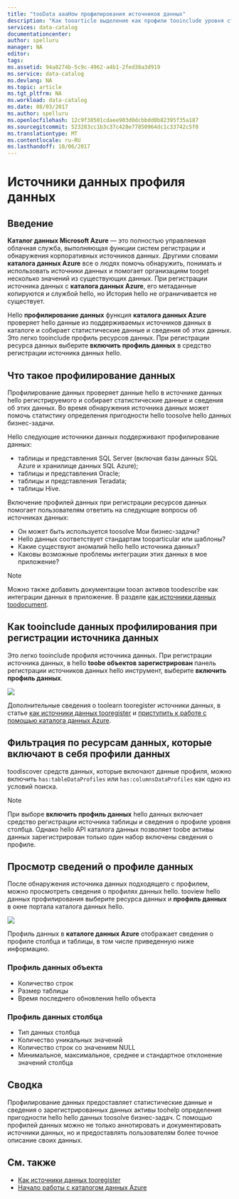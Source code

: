 ```yaml
---
title: "tooData aaaHow профилирования источников данных"
description: "Как tooarticle выделение как профили tooinclude уровня столбца и таблицы данных при регистрации источников данных в каталоге данных Azure и как данные toouse профили toounderstand источники данных."
services: data-catalog
documentationcenter: 
author: spelluru
manager: NA
editor: 
tags: 
ms.assetid: 94a8274b-5c9c-4962-a4b1-2fed38a3d919
ms.service: data-catalog
ms.devlang: NA
ms.topic: article
ms.tgt_pltfrm: NA
ms.workload: data-catalog
ms.date: 08/03/2017
ms.author: spelluru
ms.openlocfilehash: 12c9f38501cdaee903d0dcbbdd0b82395f35a187
ms.sourcegitcommit: 523283cc1b3c37c428e77850964dc1c33742c5f0
ms.translationtype: MT
ms.contentlocale: ru-RU
ms.lasthandoff: 10/06/2017
---
```

# <a name="data-profile-data-sources"></a>Источники данных профиля данных
## <a name="introduction"></a>Введение
**Каталог данных Microsoft Azure** — это полностью управляемая облачная служба, выполняющая функции систем регистрации и обнаружения корпоративных источников данных. Другими словами **каталога данных Azure** все о людях помочь обнаружить, понимать и использовать источники данных и помогает организациям tooget несколько значений из существующих данных. При регистрации источника данных с **каталога данных Azure**, его метаданные копируются и службой hello, но История hello не ограничивается не существует.

Hello **профилирование данных** функция **каталога данных Azure** проверяет hello данные из поддерживаемых источников данных в каталоге и собирает статистические данные и сведения об этих данных. Это легко tooinclude профиль ресурсов данных. При регистрации ресурса данных выберите **включить профиль данных** в средство регистрации источника данных hello.

## <a name="what-is-data-profiling"></a>Что такое профилирование данных
Профилирование данных проверяет данные hello в источнике данных hello регистрируемого и собирает статистические данные и сведения об этих данных. Во время обнаружения источника данных может помочь статистику определения пригодности hello toosolve hello данных бизнес-задачи.

<!-- In [How toodiscover data sources](data-catalog-how-to-discover.md), you learn about **Azure Data Catalog's** extensive search capabilities including searching for data assets that have a profile. See [How tooinclude a data profile when registering a data source](#howto). -->

Hello следующие источники данных поддерживают профилирование данных:

* таблицы и представления SQL Server (включая базы данных SQL Azure и хранилище данных SQL Azure);
* таблицы и представления Oracle;
* таблицы и представления Teradata;
* таблицы Hive.

Включение профилей данных при регистрации ресурсов данных помогает пользователям ответить на следующие вопросы об источниках данных:

* Он может быть используется toosolve Мои бизнес-задачи?
* Hello данных соответствует стандартам tooparticular или шаблоны?
* Какие существуют аномалий hello hello источника данных?
* Каковы возможные проблемы интеграции этих данных в мое приложение?

> [!NOTE]
> Можно также добавить документации tooan активов toodescribe как интеграции данных в приложение. В разделе [как источники данных toodocument](data-catalog-how-to-documentation.md).
>
>

<a name="howto"/>

## <a name="how-tooinclude-a-data-profile-when-registering-a-data-source"></a>Как tooinclude данных профилирования при регистрации источника данных
Это легко tooinclude профиля источника данных. При регистрации источника данных, в hello **toobe объектов зарегистрирован** панель регистрации источников данных hello инструмент, выберите **включить профиль данных**.

![](media/data-catalog-data-profile/data-catalog-register-profile.png)

Дополнительные сведения о toolearn tooregister источники данных, в статье [как источники данных tooregister](data-catalog-how-to-register.md) и [приступить к работе с помощью каталога данных Azure](data-catalog-get-started.md).

## <a name="filtering-on-data-assets-that-include-data-profiles"></a>Фильтрация по ресурсам данных, которые включают в себя профили данных
toodiscover средств данных, которые включают данные профиля, можно включить `has:tableDataProfiles` или `has:columnsDataProfiles` как одно из условий поиска.

> [!NOTE]
> При выборе **включить профиль данных** hello данных включает средство регистрации источника таблицы и сведения о профиле уровня столбца. Однако hello API каталога данных позволяет toobe активы данных зарегистрирован только один набор включены сведения о профиле.
>
>

## <a name="viewing-data-profile-information"></a>Просмотр сведений о профиле данных
После обнаружения источника данных подходящего с профилем, можно просмотреть сведения о профилях данных hello. tooview hello данных профилирования выберите ресурса данных и **профиль данных** в окне портала каталога данных hello.

![](media/data-catalog-data-profile/data-catalog-view.png)

Профиль данных в **каталоге данных Azure** отображает сведения о профиле столбца и таблицы, в том числе приведенную ниже информацию.

### <a name="object-data-profile"></a>Профиль данных объекта
* Количество строк
* Размер таблицы
* Время последнего обновления hello объекта

### <a name="column-data-profile"></a>Профиль данных столбца
* Тип данных столбца
* Количество уникальных значений
* Количество строк со значением NULL
* Минимальное, максимальное, среднее и стандартное отклонение значений столбца

## <a name="summary"></a>Сводка
Профилирование данных предоставляет статистические данные и сведения о зарегистрированных данных активы toohelp определения пригодности hello hello данных toosolve бизнес-задач. С помощью профилей данных можно не только аннотировать и документировать источники данных, но и предоставлять пользователям более точное описание своих данных.

## <a name="see-also"></a>См. также
* [Как источники данных tooregister](data-catalog-how-to-register.md)
* [Начало работы с каталогом данных Azure](data-catalog-get-started.md)
